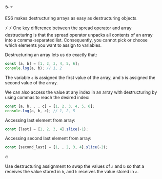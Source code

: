 :coffee: :star:

ES6 makes destructuring arrays as easy as destructuring objects.

:zap: :zap: One key difference between the spread operator and array destructuring is that the spread operator unpacks all contents of an array into a comma-separated list. Consequently, you cannot pick or choose which elements you want to assign to variables.

Destructuring an array lets us do exactly that:

```javascript
const [a, b] = [1, 2, 3, 4, 5, 6];
console.log(a, b); // 1, 2
```

The variable `a` is assigned the first value of the array, and `b` is assigned the second value of the array.

We can also access the value at any index in an array with destructuring by using commas to reach the desired index:

```javascript
const [a, b, , , c] = [1, 2, 3, 4, 5, 6];
console.log(a, b, c); // 1, 2, 5
```

Accessing last element from array:

```javascript
const [last] = [1, 2, 3, 4].slice(-1);
```

Accessing second last element from array:

```javascript
const [second_last] = [1, , 2, 3, 4].slice(-2);
```

:fire:

Use destructuring assignment to swap the values of `a` and `b` so that a receives the value stored in `b`, and `b` receives the value stored in `a`.
